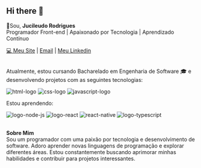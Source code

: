 ## Hi there 👋

:man:Sou, **Jucileudo Rodrigues** <br>
Programador Front-end | Apaixonado por Tecnologia | Aprendizado Contínuo<br>

<a href="https://www.jucileudorodrigues.com.br">:computer: Meu Site<a/> | [Email](mailto:contato@jucileudorodrigues.com.br)
 | <a href="www.linkedin.com/in/jucileudo-rodrigues">Meu Linkedin<a/>

<br>Atualmente, estou cursando Bacharelado em Engenharia de Software :mortar_board: e desenvolvendo projetos com as seguintes tecnologias: 

<img src="https://img.shields.io/badge/HTML5-E34F26?style=for-the-badge&logo=html5&logoColor=white" alt="html-logo" /> <img src="https://img.shields.io/badge/CSS3-1572B6?style=for-the-badge&logo=css3&logoColor=white" alt="css-logo" /> <img src="https://img.shields.io/badge/JavaScript-F7DF1E?style=for-the-badge&logo=javascript&logoColor=black" alt="javascript-logo" />

Estou aprendendo:

<img src="https://img.shields.io/badge/Node.js-43853D?style=for-the-badge&logo=node.js&logoColor=white" alt="logo-node-js" /> <img src="https://img.shields.io/badge/React-20232A?style=for-the-badge&logo=react&logoColor=61DAFB" alt="logo-react" /> <img src="https://img.shields.io/badge/React_Native-20232A?style=for-the-badge&logo=react&logoColor=61DAFB" alt="react-native" /> <img src="https://img.shields.io/badge/TypeScript-007ACC?style=for-the-badge&logo=typescript&logoColor=white" alt="logo-typescript"/>

<br>**Sobre Mim**<br>
Sou um programador com uma paixão por tecnologia e desenvolvimento de software. Adoro aprender novas linguagens de programação e explorar diferentes áreas. Estou constantemente buscando aprimorar minhas habilidades e contribuir para projetos interessantes.<br>


